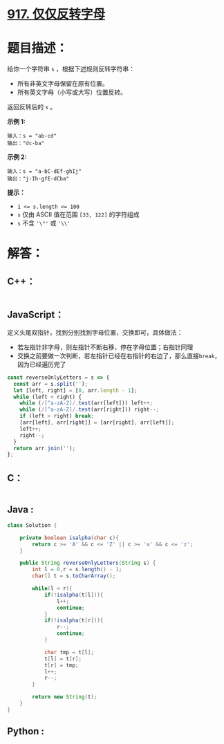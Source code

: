 # [917. 仅仅反转字母](https://leetcode-cn.com/problems/reverse-only-letters/)

# 题目描述：

给你一个字符串 `s` ，根据下述规则反转字符串：

- 所有非英文字母保留在原有位置。
- 所有英文字母（小写或大写）位置反转。

返回反转后的 `s` 。



**示例 1:**

```
输入：s = "ab-cd"
输出："dc-ba"
```

**示例 2:**

```
输入：s = "a-bC-dEf-ghIj"
输出："j-Ih-gfE-dCba"
```

**提示：**

- `1 <= s.length <= 100`
- `s` 仅由 ASCII 值在范围 `[33, 122]` 的字符组成
- `s` 不含 `'\"'` 或 `'\\'`




# 解答：

## C++：

```cpp

```

## JavaScript：

定义头尾双指针，找到分别找到字母位置，交换即可，具体做法：

- 若左指针非字母，则左指针不断右移，停在字母位置；右指针同理
- 交换之前要做一次判断，若左指针已经在右指针的右边了，那么直接`break`，因为已经遍历完了

```javascript
const reverseOnlyLetters = s => {
  const arr = s.split('');
  let [left, right] = [0, arr.length - 1];
  while (left < right) {
    while (/[^a-zA-Z]/.test(arr[left])) left++;
    while (/[^a-zA-Z]/.test(arr[right])) right--;
    if (left > right) break;
    [arr[left], arr[right]] = [arr[right], arr[left]];
    left++;
    right--;
  }
  return arr.join('');
};
```

## C：

```c

```

## Java :

```java
class Solution {

    private boolean isalpha(char c){
        return c >= 'A' && c <= 'Z' || c >= 'a' && c <= 'z';
    }

    public String reverseOnlyLetters(String s) {
        int l = 0,r = s.length() - 1;
        char[] t = s.toCharArray();

        while(l < r){
            if(!isalpha(t[l])){
                l++;
                continue;
            }
            if(!isalpha(t[r])){
                r--;
                continue;
            }

            char tmp = t[l];
            t[l] = t[r];
            t[r] = tmp;
            l++;
            r--;
        }

        return new String(t);
    }
}
```

## Python :

```python

```

